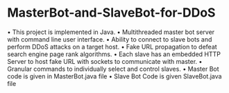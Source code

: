 # MasterBot-and-SlaveBot-for-DDoS
•	This project is implemented in Java.
•	Multithreaded master bot server with command line user interface.
•	Ability to connect to slave bots and perform DDoS attacks on a target host.
•	Fake URL propagation to defeat search engine page rank algorithms.
•	Each slave has an embedded HTTP Server to host fake URL with sockets to communicate with master.
•	Granular commands to individually select and control slaves.
•	Master Bot code is given in MasterBot.java file
•	Slave Bot Code is given SlaveBot.java file

